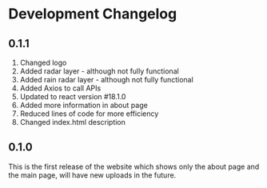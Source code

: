 # Development Changelog

## 0.1.1

1. Changed logo
1. Added radar layer - although not fully functional
1. Added rain radar layer - although not fully functional
1. Added Axios to call APIs
1. Updated to react version #18.1.0
1. Added more information in about page
1. Reduced lines of code for more efficiency
1. Changed index.html description

## 0.1.0

This is the first release of the website which shows only the about page and the main page, will have new uploads in the future.